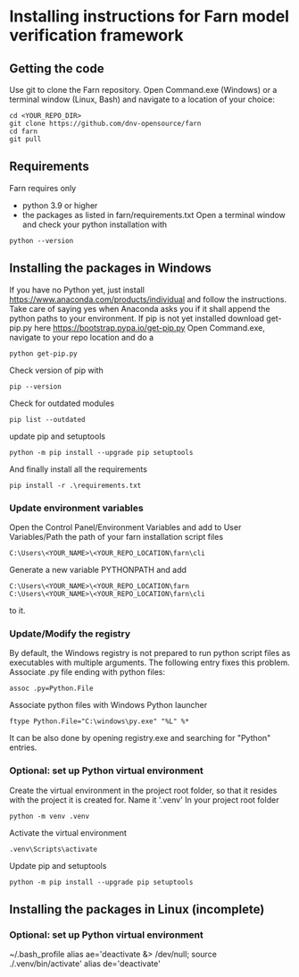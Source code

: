 # Installing instructions for Farn model verification framework
## Getting the code
Use git to clone the Farn repository. Open Command.exe (Windows) or a terminal window (Linux, Bash) and navigate to a location of your choice:
```
cd <YOUR_REPO_DIR>
git clone https://github.com/dnv-opensource/farn
cd farn
git pull
```
## Requirements
Farn requires only
* python 3.9 or higher
* the packages as listed in farn/requirements.txt
Open a terminal window and check your python installation with
```
python --version
```
## Installing the packages in Windows
If you have no Python yet, just install https://www.anaconda.com/products/individual and follow the instructions.
Take care of saying yes when Anaconda asks you if it shall append the python paths to your environment.
If pip is not yet installed download get-pip.py here
https://bootstrap.pypa.io/get-pip.py
Open Command.exe, navigate to your repo location and do a
```
python get-pip.py
```
Check version of pip with
```
pip --version
```
Check for outdated modules
```
pip list --outdated
```
update pip and setuptools
```
python -m pip install --upgrade pip setuptools
```
And finally install all the requirements
```
pip install -r .\requirements.txt
```

### Update environment variables
Open the Control Panel/Environment Variables and add to User Variables/Path the path of your farn installation script files
```
C:\Users\<YOUR_NAME>\<YOUR_REPO_LOCATION\farn\cli
```
Generate a new variable PYTHONPATH and add
```
C:\Users\<YOUR_NAME>\<YOUR_REPO_LOCATION\farn
C:\Users\<YOUR_NAME>\<YOUR_REPO_LOCATION\farn\cli
```
to it.
### Update/Modify the registry
By default, the Windows registry is not prepared to run python script files as executables with multiple arguments. The following entry fixes this problem.
Associate .py file ending with python files:
```
assoc .py=Python.File
```
Associate python files with Windows Python launcher
```
ftype Python.File="C:\windows\py.exe" "%L" %*
```
It can be also done by opening registry.exe and searching for "Python" entries.
### Optional: set up Python virtual environment
Create the virtual environment in the project root folder, so that it resides with the project it is created for. Name it '.venv'
In your project root folder
```
python -m venv .venv
```
Activate the virtual environment
```
.venv\Scripts\activate
````
Update pip and setuptools
```
python -m pip install --upgrade pip setuptools
```

## Installing the packages in Linux (incomplete)

### Optional: set up Python virtual environment
 ~/.bash_profile
alias ae='deactivate &> /dev/null; source ./.venv/bin/activate'
alias de='deactivate'



